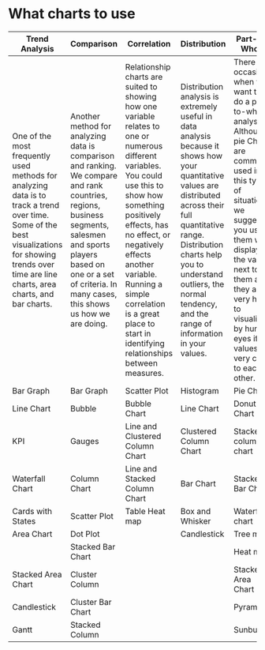 # What charts to use

| **Trend Analysis**                                           | **Comparison**                                               | **Correlation**                                              | **Distribution**                                             | **Part-to-Whole**                                            |
| ------------------------------------------------------------ | ------------------------------------------------------------ | ------------------------------------------------------------ | ------------------------------------------------------------ | ------------------------------------------------------------ |
| One of the most frequently used methods for analyzing data is to track a trend over time. Some of the best visualizations for showing trends over time are line charts, area charts, and bar charts. | Another method for analyzing data is comparison and ranking. We compare and rank countries, regions, business segments, salesmen and sports players based on one or a set of criteria. In many cases, this shows us how we are doing. | Relationship charts are suited to showing how one variable relates to one or numerous different variables. You could use this to show how something positively effects, has no effect, or negatively effects another variable. Running a simple correlation is a great place to start in identifying relationships between measures. | Distribution analysis is extremely useful in data analysis because it shows how your quantitative values are distributed across their full quantitative range. Distribution charts help you to understand outliers, the normal tendency, and the range of information in your values. | There are occasions when you want to do a part-to-whole analysis. Although pie Charts are commonly used in this type of situation, we suggest you use them with displaying the values next to them as they are very hard to visualize by human eyes if the values are very close to each other. |
| Bar Graph                                                    | Bar Graph                                                    | Scatter Plot                                                 | Histogram                                                    | Pie Chart                                                    |
| Line Chart                                                   | Bubble                                                       | Bubble Chart                                                 | Line Chart                                                   | Donut Chart                                                  |
| KPI                                                          | Gauges                                                       | Line and Clustered Column Chart                              | Clustered Column Chart                                       | Stacked column chart                                         |
| Waterfall Chart                                              | Column Chart                                                 | Line and Stacked Column Chart                                | Bar Chart                                                    | Stacked Bar Chart                                            |
| Cards with States                                            | Scatter Plot                                                 | Table Heat map                                               | Box and Whisker                                              | Waterfall chart                                              |
| Area Chart                                                   | Dot Plot                                                     |                                                              | Candlestick                                                  | Tree map                                                     |
|                                                              | Stacked Bar Chart                                            |                                                              |                                                              | Heat map                                                     |
| Stacked Area Chart                                           | Cluster Column                                               |                                                              |                                                              | Stacked Area Chart                                           |
| Candlestick                                                  | Cluster Bar Chart                                            |                                                              |                                                              | Pyramid                                                      |
| Gantt                                                        | Stacked Column                                               |                                                              |                                                              | Sunburst                                                     |


